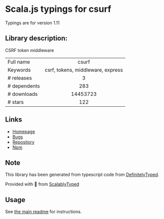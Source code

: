 
# Scala.js typings for csurf

Typings are for version 1.11

## Library description:
CSRF token middleware

|                    |                 |
| ------------------ | :-------------: |
| Full name          | csurf |
| Keywords           | csrf, tokens, middleware, express |
| # releases         | 3 |
| # dependents       | 283 |
| # downloads        | 14453723 |
| # stars            | 122 |

## Links
- [Homepage](https://github.com/expressjs/csurf#readme)
- [Bugs](https://github.com/expressjs/csurf/issues)
- [Repository](https://github.com/expressjs/csurf)
- [Npm](https://www.npmjs.com/package/csurf)
    


## Note
This library has been generated from typescript code from [DefinitelyTyped](https://definitelytyped.org).

Provided with :purple_heart: from [ScalablyTyped](https://github.com/oyvindberg/ScalablyTyped)

## Usage
See [the main readme](../../readme.md) for instructions.


